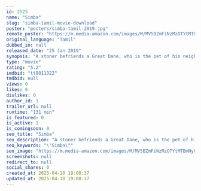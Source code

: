 ```yaml
---
id: 2525
name: "Simba"
slug: "simba-tamil-movie-download"
poster: "posters/simba-tamil-2019.jpg"
remote_poster: "https://m.media-amazon.com/images/M/MV5BZmFiNzMzOTYtMTBmNy00MDdhLWE1ZWItNWNjZTJkMDY5ZTU1XkEyXkFqcGc@._V1_SX300.jpg"
original_language: "Tamil"
dubbed_in: null
released_date: "25 Jan 2019"
synopsis: "A stoner befriends a Great Dane, who is the pet of his neighbor, and tries to make her fall in love with him."
type: "movie"
rating: "5.2"
imdbid: "tt8011322"
tmdbid: null
views: 0
likes: 0
dislikes: 0
author_id: 1
trailer_url: null
runtime: "131 min"
is_featured: 0
is_active: 1
is_comingsoon: 0
seo_title: "Simba"
seo_description: "A stoner befriends a Great Dane, who is the pet of his neighbor, and tries to make her fall in love with him."
seo_keywords: "\"Simba\""
seo_image: "https://m.media-amazon.com/images/M/MV5BZmFiNzMzOTYtMTBmNy00MDdhLWE1ZWItNWNjZTJkMDY5ZTU1XkEyXkFqcGc@._V1_SX300.jpg"
screenshots: null
redirect_to: null
social_shares: 0
created_at: 2025-04-10 19:08:37
updated_at: 2025-04-10 19:08:37
---
```


